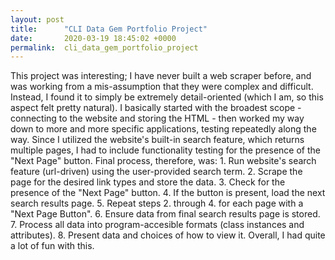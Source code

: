 ```yaml
---
layout: post
title:      "CLI Data Gem Portfolio Project"
date:       2020-03-19 18:45:02 +0000
permalink:  cli_data_gem_portfolio_project
---
```



This project was interesting; I have never built a web scraper before, and was working from a mis-assumption that they were complex and difficult. Instead, I found it to simply be extremely detail-oriented (which I am, so this aspect felt pretty natural). I basically started with the broadest scope - connecting to the website and storing the HTML - then worked my way down to more and more specific applications, testing repeatedly along the way. Since I utilized the website's built-in search feature, which returns multiple pages, I had to include functionality testing for the presence of the "Next Page" button. Final process, therefore, was: 1. Run website's search feature (url-driven) using the user-provided search term. 2. Scrape the page for the desired link types and store the data. 3. Check for the presence of the "Next Page" button. 4. If the button is present, load the next search results page. 5. Repeat steps 2. through 4. for each page with a "Next Page Button". 6. Ensure data from final search results page is stored. 7. Process all data into program-accesible formats (class instances and attributes). 8. Present data and choices of how to view it. Overall, I had quite a lot of fun with this.
